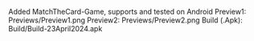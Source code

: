 Added MatchTheCard-Game, supports and tested on Android
Preview1: Previews/Preview1.png
Preview2: Previews/Preview2.png
Build (.Apk): Build/Build-23April2024.apk
